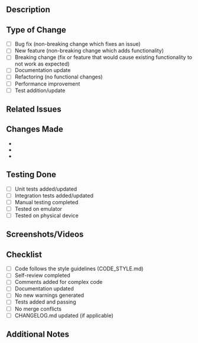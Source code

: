 ## Description
<!-- Provide a brief description of the changes -->

## Type of Change
- [ ] Bug fix (non-breaking change which fixes an issue)
- [ ] New feature (non-breaking change which adds functionality)
- [ ] Breaking change (fix or feature that would cause existing functionality to not work as expected)
- [ ] Documentation update
- [ ] Refactoring (no functional changes)
- [ ] Performance improvement
- [ ] Test addition/update

## Related Issues
<!-- Link to related issues: Closes #123, Fixes #456 -->

## Changes Made
<!-- List the key changes made in this PR -->
- 
- 
- 

## Testing Done
<!-- Describe the testing you've done -->
- [ ] Unit tests added/updated
- [ ] Integration tests added/updated
- [ ] Manual testing completed
- [ ] Tested on emulator
- [ ] Tested on physical device

## Screenshots/Videos
<!-- If UI changes, add screenshots or videos -->

## Checklist
- [ ] Code follows the style guidelines (CODE_STYLE.md)
- [ ] Self-review completed
- [ ] Comments added for complex code
- [ ] Documentation updated
- [ ] No new warnings generated
- [ ] Tests added and passing
- [ ] No merge conflicts
- [ ] CHANGELOG.md updated (if applicable)

## Additional Notes
<!-- Any additional information for reviewers -->
